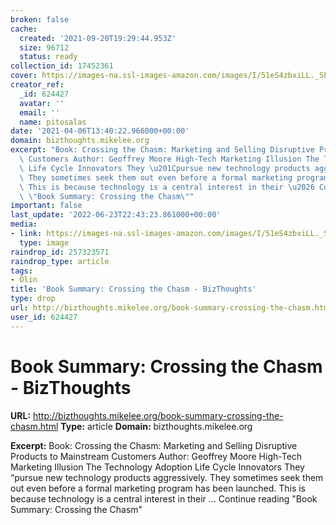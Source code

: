 ```yaml
---
broken: false
cache:
  created: '2021-09-20T19:29:44.953Z'
  size: 96712
  status: ready
collection_id: 17452361
cover: https://images-na.ssl-images-amazon.com/images/I/51eS4zbxiLL._SL110_.jpg
creator_ref:
  _id: 624427
  avatar: ''
  email: ''
  name: pitosalas
date: '2021-04-06T13:40:22.966000+00:00'
domain: bizthoughts.mikelee.org
excerpt: "Book: Crossing the Chasm: Marketing and Selling Disruptive Products to Mainstream\
  \ Customers Author: Geoffrey Moore High-Tech Marketing Illusion The Technology Adoption\
  \ Life Cycle Innovators They \u201Cpursue new technology products aggressively.\
  \ They sometimes seek them out even before a formal marketing program has been launched.\
  \ This is because technology is a central interest in their \u2026 Continue reading\
  \ \"Book Summary: Crossing the Chasm\""
important: false
last_update: '2022-06-23T22:43:23.861000+00:00'
media:
- link: https://images-na.ssl-images-amazon.com/images/I/51eS4zbxiLL._SL110_.jpg
  type: image
raindrop_id: 257323571
raindrop_type: article
tags:
- Olin
title: 'Book Summary: Crossing the Chasm - BizThoughts'
type: drop
url: http://bizthoughts.mikelee.org/book-summary-crossing-the-chasm.html
user_id: 624427
---
```


# Book Summary: Crossing the Chasm - BizThoughts

**URL:** http://bizthoughts.mikelee.org/book-summary-crossing-the-chasm.html
**Type:** article
**Domain:** bizthoughts.mikelee.org

**Excerpt:** Book: Crossing the Chasm: Marketing and Selling Disruptive Products to Mainstream Customers Author: Geoffrey Moore High-Tech Marketing Illusion The Technology Adoption Life Cycle Innovators They “pursue new technology products aggressively. They sometimes seek them out even before a formal marketing program has been launched. This is because technology is a central interest in their … Continue reading "Book Summary: Crossing the Chasm"
